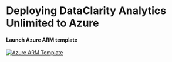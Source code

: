 # Deploying DataClarity Analytics Unlimited to Azure

#### Launch Azure ARM template
[![Azure ARM Template](http://azuredeploy.net/deploybutton.png)](https://portal.azure.com/#create/microsoft.template/uri/https%3A%2F%2Fraw.githubusercontent.com%2FDataClarityCorp%2Fdistribution%2Fmain%2Fcompose%2Fazure%2Fdataclarity_arm.json)
